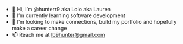- 👋 Hi, I’m @hunterr9 aka Lolo aka Lauren 
- 🌱 I’m currently learning software development  
- 🔗 I’m looking to make connections, build my portfolio and hopefully make a career change
- 📫 Reach me at lb9hunter@gmail.com

<!---
hunterr9/hunterr9 is a ✨ special ✨ repository because its `README.md` (this file) appears on your GitHub profile.
You can click the Preview link to take a look at your changes.
--->
